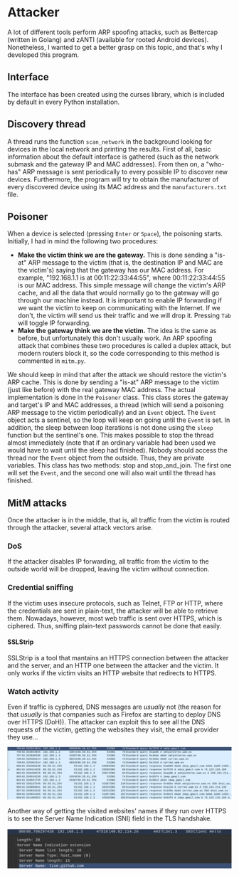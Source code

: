 # Attacker

A lot of different tools perform ARP spoofing attacks, such as Bettercap (written in Golang) and zANTI (available for rooted Android devices). Nonetheless, I wanted to get a better grasp on this topic, and that's why I developed this program. 

## Interface

The interface has been created using the curses library, which is included by default in every Python installation.

## Discovery thread

A thread runs the function `scan_network` in the background looking for devices in the local network and printing the results. First of all, basic information about the default interface is gathered (such as the network submask and the gateway IP and MAC addresses). From then on, a "who-has" ARP message is sent periodically to every possible IP to discover new devices. Furthermore, the program will try to obtain the manufacturer of every discovered device using its MAC address and the `manufacturers.txt` file.

## Poisoner

When a device is selected (pressing `Enter` or `Space`), the poisoning starts. Initially, I had in mind the following two procedures:

* **Make the victim think we are the gateway.** This is done sending a "is-at" ARP message to the victim (that is, the destination IP and MAC are the victim's) saying that the gateway has our MAC address. For example, "192.168.1.1 is at 00:11:22:33:44:55", where 00:11:22:33:44:55 is our MAC address. This simple message will change the victim's ARP cache, and all the data that would normally go to the gateway will go through our machine instead. It is important to enable IP forwarding if we want the victim to keep on communicating with the Internet. If we don't, the victim will send us their traffic and we will drop it. Pressing `Tab` will toggle IP forwarding.
* **Make the gateway think we are the victim.** The idea is the same as before, but unfortunately this don't usually work. An ARP spoofing attack that combines these two procedures is called a duplex attack, but modern routers block it, so the code corresponding to this method is commented in `mitm.py`.

We should keep in mind that after the attack we should restore the victim's ARP cache. This is done by sending a "is-at" ARP message to the victim (just like before) with the real gateway MAC address. The actual implementation is done in the `Poisoner` class. This class stores the gateway and target's IP and MAC addresses, a thread (which will send a poisoning ARP message to the victim periodically) and an `Event` object. The `Event` object acts a sentinel, so the loop will keep on going until the `Event` is set. In addition, the sleep between loop iterations is not done using the `sleep` function but the sentinel's one. This makes possible to stop the thread almost immediately (note that if an ordinary variable had been used we would have to wait until the sleep had finished). Nobody should access the thread nor the `Event` object from the outside. Thus, they are private variables. This class has two methods: stop and stop_and_join. The first one will set the `Event`, and the second one will also wait until the thread has finished.

## MitM attacks

Once the attacker is in the middle, that is, all traffic from the victim is routed through the attacker, several attack vectors arise.

### DoS

If the attacker disables IP forwarding, all traffic from the victim to the outside world will be dropped, leaving the victim without connection.

### Credential sniffing

If the victim uses insecure protocols, such as Telnet, FTP or HTTP, where the credentials are sent in plain-text, the attacker will be able to retrieve them. Nowadays, however, most web traffic is sent over HTTPS, which is ciphered. Thus, sniffing plain-text passwords cannot be done that easily. 

#### SSLStrip

SSLStrip is a tool that mantains an HTTPS connection between the attacker and the server, and an HTTP one between the attacker and the victim. It only works if the victim visits an HTTP website that redirects to HTTPS.

### Watch activity

Even if traffic is cyphered, DNS messages are *usually* not (the reason for that *usually* is that companies such as Firefox are starting to deploy DNS over HTTPS (DoH)). The attacker can exploit this to see all the DNS requests of the victim, getting the websites they visit, the email provider they use...

![](dns.png)

Another way of getting the visited websites' names if they run over HTTPS is to see the Server Name Indication (SNI) field in the TLS handshake.

![](sni.png)
